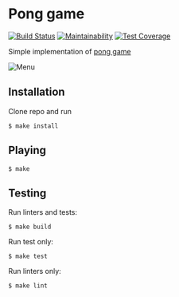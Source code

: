 # Pong game
[![Build Status](https://travis-ci.org/jbmeerkat/pong.svg?branch=master)](https://travis-ci.org/jbmeerkat/pong)
[![Maintainability](https://api.codeclimate.com/v1/badges/ffbbfd5be6a58ddda818/maintainability)](https://codeclimate.com/github/jbmeerkat/pong/maintainability)
[![Test Coverage](https://api.codeclimate.com/v1/badges/ffbbfd5be6a58ddda818/test_coverage)](https://codeclimate.com/github/jbmeerkat/pong/test_coverage)

Simple implementation of [pong game](https://en.wikipedia.org/wiki/Pong)

![Menu](https://i.imgur.com/xYqXY8S.png)

## Installation

Clone repo and run

`$ make install`

## Playing

`$ make`

## Testing

Run linters and tests:

`$ make build`

Run test only:

`$ make test`

Run linters only:

`$ make lint`


